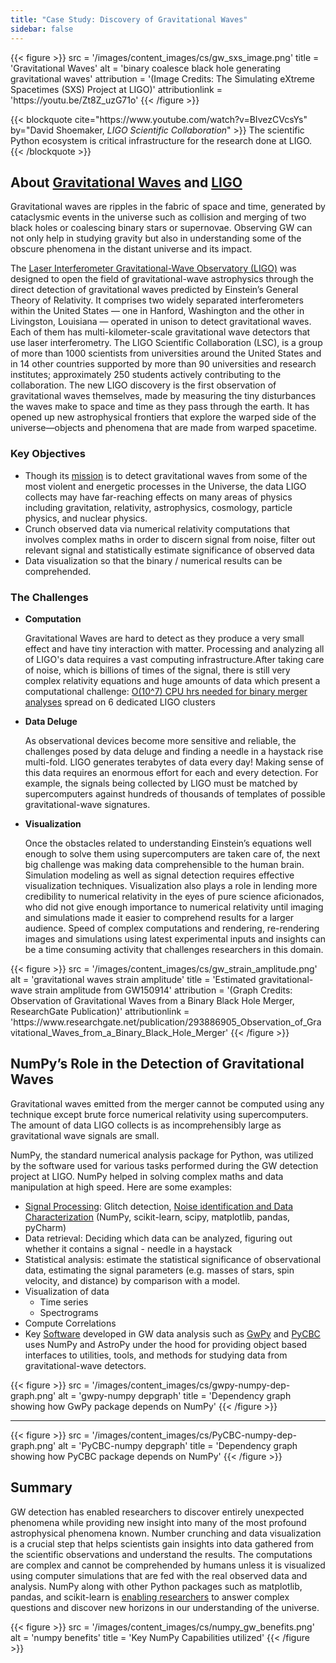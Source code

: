 ```yaml
---
title: "Case Study: Discovery of Gravitational Waves"
sidebar: false
---
```


{{< figure >}}
src = '/images/content_images/cs/gw_sxs_image.png'
title = 'Gravitational Waves'
alt = 'binary coalesce black hole generating gravitational waves'
attribution = '(Image Credits: The Simulating eXtreme Spacetimes (SXS) Project at LIGO)'
attributionlink = 'https\://youtu.be/Zt8Z_uzG71o'
{{< /figure >}}

{{< blockquote
cite="https\://www\.youtube.com/watch?v=BIvezCVcsYs"
by="David Shoemaker, _LIGO Scientific Collaboration_" >}}
The scientific Python ecosystem is critical infrastructure for the research done at LIGO.
{{< /blockquote >}}

## About [Gravitational Waves](https://www.nationalgeographic.com/news/2017/10/what-are-gravitational-waves-ligo-astronomy-science/) and [LIGO](https://www.ligo.caltech.edu)

Gravitational waves are ripples in the fabric of space and time, generated by
cataclysmic events in the universe such as collision and merging of two black
holes or coalescing binary stars or supernovae. Observing GW can not only help
in studying gravity but also in understanding some of the obscure phenomena in
the distant universe and its impact.

The [Laser Interferometer Gravitational-Wave Observatory (LIGO)](https://www.ligo.caltech.edu)
was designed to open the field of gravitational-wave astrophysics through the
direct detection of gravitational waves predicted by Einstein’s General Theory
of Relativity. It comprises two widely separated interferometers within the
United States — one in Hanford, Washington and the other in Livingston,
Louisiana — operated in unison to detect gravitational waves. Each of them has
multi-kilometer-scale gravitational wave detectors that use laser
interferometry.  The LIGO Scientific Collaboration (LSC), is a group of more
than 1000 scientists from universities around the United States and in 14
other countries supported by more than 90 universities and research institutes;
approximately 250 students actively contributing to the collaboration. The new
LIGO discovery is the first observation of gravitational waves themselves,
made by measuring the tiny disturbances the waves make to space and time as
they pass through the earth.  It has opened up new astrophysical frontiers
that explore the warped side of the universe—objects and phenomena that are
made from warped spacetime.

### Key Objectives

- Though its [mission](https://www.ligo.caltech.edu/page/what-is-ligo) is to
  detect gravitational waves from some of the most violent and energetic
  processes in the Universe, the data LIGO collects may have far-reaching
  effects on many areas of physics including gravitation, relativity,
  astrophysics, cosmology, particle physics, and nuclear physics.
- Crunch observed data via numerical relativity computations that involves
  complex maths in order to discern signal from noise, filter out relevant
  signal and statistically estimate significance of observed data
- Data visualization so that the binary / numerical results can be
  comprehended.

### The Challenges

- **Computation**

  Gravitational Waves are hard to detect as they produce a very small effect
  and have tiny interaction with matter. Processing and analyzing all of
  LIGO's data requires a vast computing infrastructure.After taking care of
  noise, which is billions of times of the signal, there is still very
  complex relativity equations and huge amounts of data which present a
  computational challenge:
  [O(10^7) CPU hrs needed for binary merger analyses](https://youtu.be/7mcHknWWzNI)
  spread on 6 dedicated LIGO clusters

- **Data Deluge**

  As observational devices become more sensitive and reliable, the challenges
  posed by data deluge and finding a needle in a haystack rise multi-fold.
  LIGO generates terabytes of data every day! Making sense of this data
  requires an enormous effort for each and every detection. For example, the
  signals being collected by LIGO must be matched by supercomputers against
  hundreds of thousands of templates of possible gravitational-wave signatures.

- **Visualization**

  Once the obstacles related to understanding Einstein’s equations well
  enough to solve them using supercomputers are taken care of, the next big
  challenge was making data comprehensible to the human brain. Simulation
  modeling as well as  signal detection requires effective visualization
  techniques.  Visualization also plays a role in lending more credibility
  to numerical relativity in the eyes of pure science aficionados, who did
  not give enough importance to numerical relativity until imaging and
  simulations made it easier to comprehend results for a larger audience.
  Speed of complex computations and rendering, re-rendering images and
  simulations using latest experimental inputs and insights can be a time
  consuming activity that challenges researchers in this domain.

{{< figure >}}
src = '/images/content_images/cs/gw_strain_amplitude.png'
alt = 'gravitational waves strain amplitude'
title = 'Estimated gravitational-wave strain amplitude from GW150914'
attribution = '(Graph Credits: Observation of Gravitational Waves from a Binary Black Hole Merger, ResearchGate Publication)'
attributionlink = 'https\://www\.researchgate.net/publication/293886905_Observation_of_Gravitational_Waves_from_a_Binary_Black_Hole_Merger'
{{< /figure >}}

## NumPy’s Role in the Detection of Gravitational Waves

Gravitational waves emitted from the merger cannot be computed using any
technique except brute force numerical relativity using supercomputers.
The amount of data LIGO collects is as incomprehensibly large as gravitational
wave signals are small.

NumPy, the standard numerical analysis package for Python,  was utilized by
the software used for various tasks performed during the GW detection project
at LIGO. NumPy helped in solving complex maths and data manipulation at high
speed.  Here are some examples:

- [Signal Processing](https://www.uv.es/virgogroup/Denoising_ROF.html): Glitch
  detection,  [Noise identification and Data Characterization](https://ep2016.europython.eu/media/conference/slides/pyhton-in-gravitational-waves-research-communities.pdf)
  (NumPy, scikit-learn, scipy, matplotlib, pandas, pyCharm)
- Data retrieval: Deciding which data can be analyzed, figuring out whether it
  contains a signal - needle in a haystack
- Statistical analysis: estimate the statistical significance of observational
  data, estimating the signal parameters (e.g. masses of stars, spin velocity,
  and distance) by comparison with a model.
- Visualization of data
  - Time series
  - Spectrograms
- Compute Correlations
- Key [Software](https://github.com/lscsoft) developed in GW data analysis
  such as [GwPy](https://gwpy.github.io/docs/stable/overview.html) and
  [PyCBC](https://pycbc.org) uses NumPy and AstroPy under the hood for
  providing object based interfaces to utilities, tools, and methods for
  studying data from gravitational-wave detectors.

{{< figure >}}
src = '/images/content_images/cs/gwpy-numpy-dep-graph.png'
alt = 'gwpy-numpy depgraph'
title = 'Dependency graph showing how GwPy package depends on NumPy'
{{< /figure >}}

***

{{< figure >}}
src = '/images/content_images/cs/PyCBC-numpy-dep-graph.png'
alt = 'PyCBC-numpy depgraph'
title = 'Dependency graph showing how PyCBC package depends on NumPy'
{{< /figure >}}

## Summary

GW detection has enabled researchers to discover entirely unexpected phenomena
while providing new insight into many of the most profound astrophysical
phenomena known. Number crunching and data visualization is a crucial step
that helps scientists gain insights into data gathered from the scientific
observations and understand the results. The computations are complex and
cannot be comprehended by humans unless it is visualized using computer
simulations that are fed with the real observed data and analysis.  NumPy
along with other Python packages such as matplotlib, pandas, and scikit-learn
is [enabling researchers](https://www.gw-openscience.org/events/GW150914/) to
answer complex questions and discover new horizons in our understanding of the
universe.

{{< figure >}}
src = '/images/content_images/cs/numpy_gw_benefits.png'
alt = 'numpy benefits'
title = 'Key NumPy Capabilities utilized'
{{< /figure >}}
